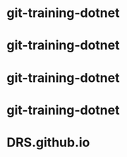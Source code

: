 # git-training-dotnet
# git-training-dotnet
# git-training-dotnet
# git-training-dotnet
# DRS.github.io
